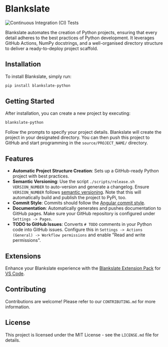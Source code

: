 # Blankslate

![Continuous Integration (CI) Tests](https://github.com/unkokaeru/blankslate/actions/workflows/continuous_integration.yml/badge.svg)

Blankslate automates the creation of Python projects, ensuring that every detail adheres to the best practices of Python development. It leverages GitHub Actions, NumPy docstrings, and a well-organised directory structure to deliver a ready-to-deploy project scaffold.

## Installation

To install Blankslate, simply run:

```bash
pip install blankslate-python
```

## Getting Started

After installation, you can create a new project by executing:

```bash
blankslate-python
```

Follow the prompts to specify your project details. Blankslate will create the project in your designated directory. You can then push this project to GitHub and start programming in the `source/PROJECT_NAME/` directory.

## Features

- **Automatic Project Structure Creation**: Sets up a GitHub-ready Python project with best practices.
- **Semantic Versioning**: Use the script `./scripts/release.sh VERSION_NUMBER` to auto-version and generate a changelog. Ensure `VERSION_NUMBER` follows [semantic versioning](https://semver.org). Note that this will automatically build and publish the project to PyPi, too.
- **Commit Style**: Commits should follow the [Angular commit style](https://gist.github.com/brianclements/841ea7bffdb01346392c#commit-message-header).
- **Documentation**: Automatically generates and pushes documentation to GitHub pages. Make sure your GitHub repository is configured under `Settings -> Pages`.
- **TODO to GitHub Issues**: Converts `# TODO` comments in your Python code into GitHub issues. Configure this in `Settings -> Actions (General) -> Workflow permissions` and enable "Read and write permissions".

## Extensions

Enhance your Blankslate experience with the [Blankslate Extension Pack](https://marketplace.visualstudio.com/items?itemName=unkokaeru.blankslate-extension-pack) for [VS Code](https://code.visualstudio.com/download).

## Contributing

Contributions are welcome! Please refer to our `CONTRIBUTING.md` for more information.

## License

This project is licensed under the MIT License - see the `LICENSE.md` file for details.